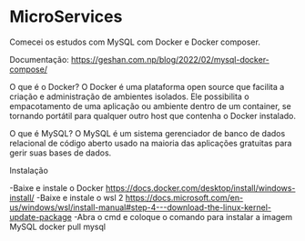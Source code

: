 # MicroServices


Comecei os estudos com MySQL com Docker e Docker composer.

Documentação: https://geshan.com.np/blog/2022/02/mysql-docker-compose/


O que é o Docker?
O Docker é uma plataforma open source que facilita a criação e administração de ambientes isolados. Ele possibilita o empacotamento de uma aplicação ou ambiente dentro de um container, se tornando portátil para qualquer outro host que contenha o Docker instalado.

O que é MySQL?
O MySQL é um sistema gerenciador de banco de dados relacional de código aberto usado na maioria das aplicações gratuitas para gerir suas bases de dados.

Instalação

-Baixe e instale o Docker https://docs.docker.com/desktop/install/windows-install/
-Baixe e instale o wsl 2 https://docs.microsoft.com/en-us/windows/wsl/install-manual#step-4---download-the-linux-kernel-update-package
-Abra o cmd e coloque o comando para instalar a imagem MySQL 
      docker pull mysql


